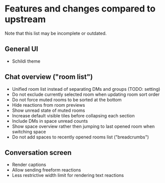 # Features and changes compared to upstream

Note that this list may be incomplete or outdated.


## General UI

- Schildi theme


## Chat overview ("room list")

- Unified room list instead of separating DMs and groups (TODO: setting)
- Do not exclude currently selected room when updating room sort order
- Do not force muted rooms to be sorted at the bottom
- Hide reactions from room previews
- Show unread state of muted rooms
- Increase default visible tiles before collapsing each section
- Include DMs in space unread counts
- Show space overview rather then jumping to last opened room when switching space
- Do not add spaces to recently opened rooms list ("breadcrumbs")


## Conversation screen

- Render captions
- Allow sending freeform reactions
- Less restrictive width limit for rendering text reactions
